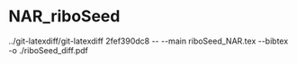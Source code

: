 # NAR_riboSeed
../git-latexdiff/git-latexdiff 2fef390dc8 -- --main riboSeed_NAR.tex --bibtex -o ./riboSeed_diff.pdf
